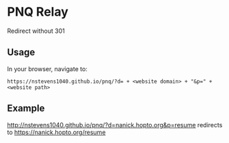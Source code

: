 # PNQ Relay  
Redirect without 301  
## Usage  
In your browser, navigate to:
```
https://nstevens1040.github.io/pnq/?d= + <website domain> + "&p=" + <website path>
```  
## Example  
http://nstevens1040.github.io/pnq/?d=nanick.hopto.org&p=resume redirects to https://nanick.hopto.org/resume  
